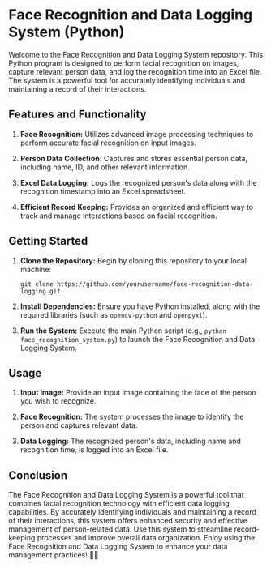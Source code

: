 # Face Recognition and Data Logging System (Python)

Welcome to the Face Recognition and Data Logging System repository. This Python program is designed to perform facial recognition on images, capture relevant person data, and log the recognition time into an Excel file. The system is a powerful tool for accurately identifying individuals and maintaining a record of their interactions.

## Features and Functionality

1. **Face Recognition:** Utilizes advanced image processing techniques to perform accurate facial recognition on input images.

2. **Person Data Collection:** Captures and stores essential person data, including name, ID, and other relevant information.

3. **Excel Data Logging:** Logs the recognized person's data along with the recognition timestamp into an Excel spreadsheet.

4. **Efficient Record Keeping:** Provides an organized and efficient way to track and manage interactions based on facial recognition.

## Getting Started

1. **Clone the Repository:** Begin by cloning this repository to your local machine:
   ```
   git clone https://github.com/yourusername/face-recognition-data-logging.git
   ```

2. **Install Dependencies:** Ensure you have Python installed, along with the required libraries (such as `opencv-python` and `openpyxl`).

3. **Run the System:** Execute the main Python script (e.g., `python face_recognition_system.py`) to launch the Face Recognition and Data Logging System.

## Usage

1. **Input Image:** Provide an input image containing the face of the person you wish to recognize.

2. **Face Recognition:** The system processes the image to identify the person and captures relevant data.

3. **Data Logging:** The recognized person's data, including name and recognition time, is logged into an Excel file.

## Conclusion

The Face Recognition and Data Logging System is a powerful tool that combines facial recognition technology with efficient data logging capabilities. By accurately identifying individuals and maintaining a record of their interactions, this system offers enhanced security and effective management of person-related data. Use this system to streamline record-keeping processes and improve overall data organization. Enjoy using the Face Recognition and Data Logging System to enhance your data management practices! 📸📝
